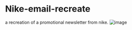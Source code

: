 # Nike-email-recreate
a recreation of a promotional newsletter from nike.
![image](https://user-images.githubusercontent.com/107668054/230993605-1ab4ab87-1070-4eb2-bd0a-11e3d29683b3.png)
